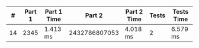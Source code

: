 <table>
<thead>
<tr><th>#  </th><th>Part 1  </th><th>Part 1 Time  </th><th>Part 2       </th><th>Part 2 Time  </th><th>Tests  </th><th>Tests Time  </th></tr>
</thead>
<tbody>
<tr><td>14 </td><td>2345    </td><td>1.413 ms     </td><td>2432786807053</td><td>4.018 ms     </td><td>2      </td><td>6.579 ms    </td></tr>
</tbody>
</table>